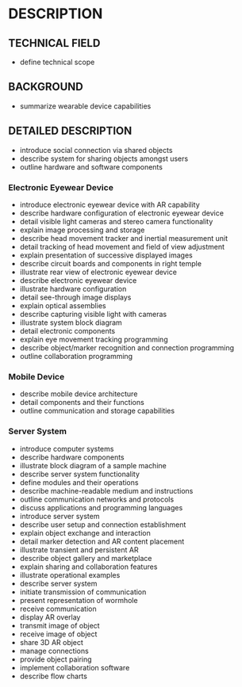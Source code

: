 # DESCRIPTION

## TECHNICAL FIELD

- define technical scope

## BACKGROUND

- summarize wearable device capabilities

## DETAILED DESCRIPTION

- introduce social connection via shared objects
- describe system for sharing objects amongst users
- outline hardware and software components

### Electronic Eyewear Device

- introduce electronic eyewear device with AR capability
- describe hardware configuration of electronic eyewear device
- detail visible light cameras and stereo camera functionality
- explain image processing and storage
- describe head movement tracker and inertial measurement unit
- detail tracking of head movement and field of view adjustment
- explain presentation of successive displayed images
- describe circuit boards and components in right temple
- illustrate rear view of electronic eyewear device
- describe electronic eyewear device
- illustrate hardware configuration
- detail see-through image displays
- explain optical assemblies
- describe capturing visible light with cameras
- illustrate system block diagram
- detail electronic components
- explain eye movement tracking programming
- describe object/marker recognition and connection programming
- outline collaboration programming

### Mobile Device

- describe mobile device architecture
- detail components and their functions
- outline communication and storage capabilities

### Server System

- introduce computer systems
- describe hardware components
- illustrate block diagram of a sample machine
- describe server system functionality
- define modules and their operations
- describe machine-readable medium and instructions
- outline communication networks and protocols
- discuss applications and programming languages
- introduce server system
- describe user setup and connection establishment
- explain object exchange and interaction
- detail marker detection and AR content placement
- illustrate transient and persistent AR
- describe object gallery and marketplace
- explain sharing and collaboration features
- illustrate operational examples
- describe server system
- initiate transmission of communication
- present representation of wormhole
- receive communication
- display AR overlay
- transmit image of object
- receive image of object
- share 3D AR object
- manage connections
- provide object pairing
- implement collaboration software
- describe flow charts

